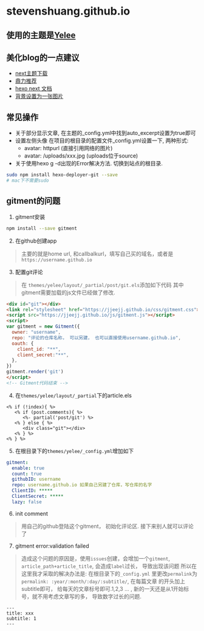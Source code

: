 # stevenshuang.github.io


## 使用的主题是[Yelee](https://github.com/MOxFIVE/hexo-theme-yelee.git)

## 美化blog的一点建议
* [next主题下载](https://github.com/iissnan/hexo-theme-next)
* [鼎力推荐](http://shenzekun.cn/hexo%E7%9A%84next%E4%B8%BB%E9%A2%98%E4%B8%AA%E6%80%A7%E5%8C%96%E9%85%8D%E7%BD%AE%E6%95%99%E7%A8%8B.html)
* [hexo next 文档](http://theme-next.iissnan.com/getting-started.html)
* [背景设置为一张图片](http://blog.csdn.net/qq_30242609/article/details/53440869)

## 常见操作
* 关于部分显示文章, 在主题的\_config.yml中找到auto_excerpt设置为true即可
* 设置左侧头像 在项目的根目录的配置文件\_config.yml设置一下, 两种形式:
  *  avatar: httpurl (直接引用网络的图片)
  *  avatar: /uploads/xxx.jpg (uploads位于source)
* 关于使用hexo g -d出现的Error解决方法. 切换到站点的根目录.
```bash
sudo npm install hexo-deployer-git --save
# mac下不需要sudo
```

## gitment的问题

1. gitment安装
```bash
npm install --save gitment
```

2. 在github创建app
> 主要的就是home url, 和callbalkurl，填写自己买的域名，或者是`https://username.github.io`

3. 配置git评论
> 在 `themes/yelee/layout/_partial/post/git.els`添加如下代码
> 其中gitment需要加载的js文件已经做了修改.
```html
<div id="git"></div>
<link rel="stylesheet" href="https://jjeejj.github.io/css/gitment.css">
<script src="https://jjeejj.github.io/js/gitment.js"></script>
<script>
var gitment = new Gitment({
  owner: "username",
  repo: "评论的仓库名称， 可以另建， 也可以直接使用username.github.io",
  oauth: {
    client_id: "**",
    client_secret:"**",
  },
})
gitment.render('git')
</script>
<!-- Gitment代码结束 -->
```

4. 在`themes/yelee/layout/_partial`下的article.els
```
<% if (!index){ %>
   <% if (post.comments){ %>
      <%- partial('post/git') %>
   <% } else { %>
      <div class="git"></div>
   <% } %>
<% } %>
```

5. 在根目录下的`themes/yelee/_config.yml`增加如下
```yml
gitment:
  enable: true
  count: true
  githubID: username
  repo: username.github.io 如果自己另建了仓库，写仓库的名字
  ClientID: *****
  ClientSecret: *****
  lazy: false
```

6. init comment
> 用自己的github登陆这个gitment， 初始化评论区.
> 接下来别人就可以评论了

7. gitment error:validation failed
> 造成这个问题的原因是，使用`issues`创建，会增加一个`gitment`, `article_path+article_title`, 会造成`label`过长， 导致出现该问题
> 所以在这里我才采取的解决办法是: 在根目录下的`_config.yml` 里更改`permalink`为`permalink: :year/:month/:day/:subtitle/`, 在每篇文章
> 的开头加上subtitle即可， 给每天的文章标号即可.1,2,3 ... , 新的一天还是从1开始标号，就不用考虑文章写的多， 导致数字过长的问题.
```
---
title: xxx
subtitle: 1
---
```

